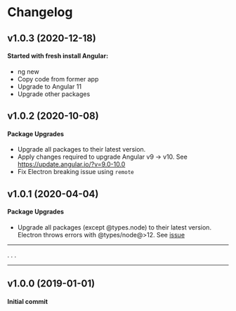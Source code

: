 # Changelog

## v1.0.3 (2020-12-18)
#### Started with fresh install Angular:
- ng new
- Copy code from former app
- Upgrade to Angular 11
- Upgrade other packages

## v1.0.2 (2020-10-08)

#### Package Upgrades
- Upgrade all packages to their latest version.
- Apply changes required to upgrade Angular v9 -> v10. See https://update.angular.io/?v=9.0-10.0
- Fix Electron breaking issue using `remote`

## v1.0.1 (2020-04-04)

#### Package Upgrades
- Upgrade all packages (except @types.node) to their latest version.
Electron throws errors with @types/node@>12. See [issue](https://github.com/DefinitelyTyped/DefinitelyTyped/issues/10977)
---
.
.
.

---
## v1.0.0 (2019-01-01)

#### Initial commit

